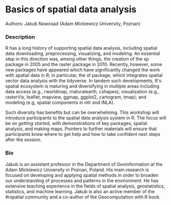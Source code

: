# Basics of spatial data analysis

Authors: Jakub Nowosad (Adam Mickiewicz University, Poznan)

### Description

R has a long history of supporting spatial data analysis, including spatial data downloading, preprocessing, visualizing, and modeling.
An essential step in this direction was, among other things, the creation of the sp package in 2005 and the raster package in 2010.
Recently, however, some new packages have appeared which have significantly changed the work with spatial data in R; in particular, the sf package, which integrates spatial vector data analysis with the tidyverse.
In tandem such developments, R's spatial ecosystem is maturing and diversifying in multiple areas including data access (e.g., rworldmap, rnaturalearth, cshapes); visualization (e.g., rasterVis, leaflet, mapview, ggmap, ggplot2, cartogram, tmap); and modeling (e.g, spatial components in mlr and INLA).

Such diversity has benefits but can be overwhelming.
This workshop will introduce participants to the spatial data analysis system in R.
The focus will be on *getting started*, with demonstrations of key packages, spatial analysis, and making maps.
Pointers to further materials will ensure that participants know where to get help and how to take confident next steps after the session.

### Bio

Jakub is an assistant professor in the Department of Geoinformation at the Adam Mickiewicz University in Poznan, Poland. His main research is focused on developing and applying spatial methods in order to broaden our understanding of processes and patterns in the environment. He has extensive teaching experience in the fields of spatial analysis, geostatistics, statistics, and machine learning. Jakub is also an active member of the #rspatial community and a co-author of the Geocomputation with R book.

